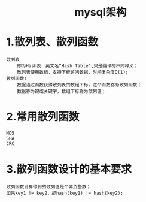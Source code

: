 <h1 align="center">mysql架构</h1>

# 1.散列表、散列函数
    散列表
        即为Hash表，英文名“Hash Table",只是翻译的不同释义；
        散列表使用数组，支持下标访问数据，时间复杂度O(1);
    散列函数:
        数据通过函数获得散列表的数组下标，这个函数称为散列函数；
        数据称为键或关键字，数组下标称为散列值；
        
# 2.常用散列函数
    MD5
    SHA
    CRC
    
# 3.散列函数设计的基本要求
    散列函数计算得到的散列值是个非负整数；
    如果key1 != key2，那hash(key1) != hash(key2);
    